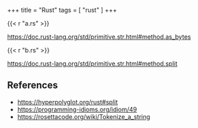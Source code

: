 +++
title = "Rust"
tags = [ "rust" ]
+++

{{< r "a.rs" >}}

<https://doc.rust-lang.org/std/primitive.str.html#method.as_bytes>

{{< r "b.rs" >}}

<https://doc.rust-lang.org/std/primitive.str.html#method.split>

## References

- <https://hyperpolyglot.org/rust#split>
- <https://programming-idioms.org/idiom/49>
- <https://rosettacode.org/wiki/Tokenize_a_string>
